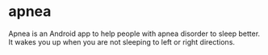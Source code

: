 # apnea

Apnea is an Android app to help people with apnea disorder to sleep better. It wakes you up when you are not sleeping to left or right directions.
